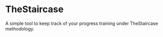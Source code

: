 # TheStaircase
A simple tool to keep track of your progress training under TheStaircase methodology.
